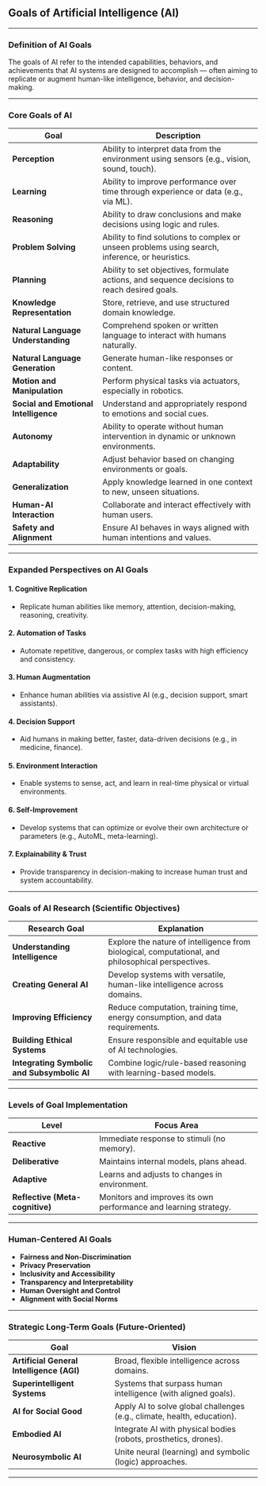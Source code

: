 ## **Goals of Artificial Intelligence (AI)**

---

### **Definition of AI Goals**

The goals of AI refer to the intended capabilities, behaviors, and achievements that AI systems are designed to accomplish — often aiming to replicate or augment human-like intelligence, behavior, and decision-making.

---

### **Core Goals of AI**

| Goal                                  | Description                                                                                     |
| ------------------------------------- | ----------------------------------------------------------------------------------------------- |
| **Perception**                        | Ability to interpret data from the environment using sensors (e.g., vision, sound, touch).      |
| **Learning**                          | Ability to improve performance over time through experience or data (e.g., via ML).             |
| **Reasoning**                         | Ability to draw conclusions and make decisions using logic and rules.                           |
| **Problem Solving**                   | Ability to find solutions to complex or unseen problems using search, inference, or heuristics. |
| **Planning**                          | Ability to set objectives, formulate actions, and sequence decisions to reach desired goals.    |
| **Knowledge Representation**          | Store, retrieve, and use structured domain knowledge.                                           |
| **Natural Language Understanding**    | Comprehend spoken or written language to interact with humans naturally.                        |
| **Natural Language Generation**       | Generate human-like responses or content.                                                       |
| **Motion and Manipulation**           | Perform physical tasks via actuators, especially in robotics.                                   |
| **Social and Emotional Intelligence** | Understand and appropriately respond to emotions and social cues.                               |
| **Autonomy**                          | Ability to operate without human intervention in dynamic or unknown environments.               |
| **Adaptability**                      | Adjust behavior based on changing environments or goals.                                        |
| **Generalization**                    | Apply knowledge learned in one context to new, unseen situations.                               |
| **Human-AI Interaction**              | Collaborate and interact effectively with human users.                                          |
| **Safety and Alignment**              | Ensure AI behaves in ways aligned with human intentions and values.                             |

---

### **Expanded Perspectives on AI Goals**

#### **1. Cognitive Replication**

* Replicate human abilities like memory, attention, decision-making, reasoning, creativity.

#### **2. Automation of Tasks**

* Automate repetitive, dangerous, or complex tasks with high efficiency and consistency.

#### **3. Human Augmentation**

* Enhance human abilities via assistive AI (e.g., decision support, smart assistants).

#### **4. Decision Support**

* Aid humans in making better, faster, data-driven decisions (e.g., in medicine, finance).

#### **5. Environment Interaction**

* Enable systems to sense, act, and learn in real-time physical or virtual environments.

#### **6. Self-Improvement**

* Develop systems that can optimize or evolve their own architecture or parameters (e.g., AutoML, meta-learning).

#### **7. Explainability & Trust**

* Provide transparency in decision-making to increase human trust and system accountability.

---

### **Goals of AI Research (Scientific Objectives)**

| Research Goal                               | Explanation                                                                                        |
| ------------------------------------------- | -------------------------------------------------------------------------------------------------- |
| **Understanding Intelligence**              | Explore the nature of intelligence from biological, computational, and philosophical perspectives. |
| **Creating General AI**                     | Develop systems with versatile, human-like intelligence across domains.                            |
| **Improving Efficiency**                    | Reduce computation, training time, energy consumption, and data requirements.                      |
| **Building Ethical Systems**                | Ensure responsible and equitable use of AI technologies.                                           |
| **Integrating Symbolic and Subsymbolic AI** | Combine logic/rule-based reasoning with learning-based models.                                     |

---

### **Levels of Goal Implementation**

| Level                           | Focus Area                                                       |
| ------------------------------- | ---------------------------------------------------------------- |
| **Reactive**                    | Immediate response to stimuli (no memory).                       |
| **Deliberative**                | Maintains internal models, plans ahead.                          |
| **Adaptive**                    | Learns and adjusts to changes in environment.                    |
| **Reflective (Meta-cognitive)** | Monitors and improves its own performance and learning strategy. |

---

### **Human-Centered AI Goals**

* **Fairness and Non-Discrimination**
* **Privacy Preservation**
* **Inclusivity and Accessibility**
* **Transparency and Interpretability**
* **Human Oversight and Control**
* **Alignment with Social Norms**

---

### **Strategic Long-Term Goals (Future-Oriented)**

| Goal                                      | Vision                                                                  |
| ----------------------------------------- | ----------------------------------------------------------------------- |
| **Artificial General Intelligence (AGI)** | Broad, flexible intelligence across domains.                            |
| **Superintelligent Systems**              | Systems that surpass human intelligence (with aligned goals).           |
| **AI for Social Good**                    | Apply AI to solve global challenges (e.g., climate, health, education). |
| **Embodied AI**                           | Integrate AI with physical bodies (robots, prosthetics, drones).        |
| **Neurosymbolic AI**                      | Unite neural (learning) and symbolic (logic) approaches.                |

---

